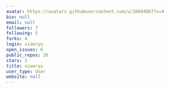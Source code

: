 ```yaml
---
avatar: https://avatars.githubusercontent.com/u/10694867?v=4
bio: null
email: null
followers: 7
following: 5
forks: 4
login: xiaeryu
open_issues: 6
public_repos: 26
stars: 2
title: xiaeryu
user_type: User
website: null
---
```

